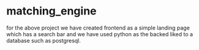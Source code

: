 # matching_engine
for the above project we have created frontend as a simple landing page which has a search bar and we have used python as the backed liked to a database such as postgresql.

